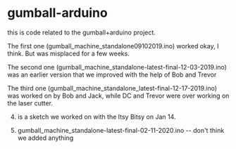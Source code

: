 # gumball-arduino
this is code related to the gumball+arduino project. 

The first one (gumball_machine_standalone09102019.ino) worked okay, I think. But was misplaced for a few weeks. 

The second one (gumball_machine_standalone-latest-final-12-03-2019.ino) was an earlier version that we improved with the help of Bob and Trevor

The third one (gumball_machine_standalone_latest-final-12-17-2019.ino) was worked on by Bob and Jack, while DC and Trevor were over working on the laser cutter. 

4. is a sketch we worked on with the Itsy Bitsy on Jan 14. 

5. gumball_machine_standalone-latest-final-02-11-2020.ino -- don't think we added anything
